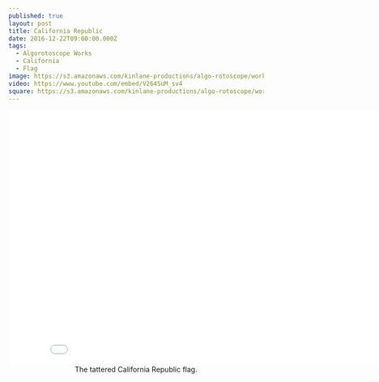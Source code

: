 ```yaml
---
published: true
layout: post
title: California Republic
date: 2016-12-22T09:00:00.000Z
tags:
  - Algorotoscope Works
  - California
  - Flag
image: https://s3.amazonaws.com/kinlane-productions/algo-rotoscope/working/california-republic.png
video: https://www.youtube.com/embed/V2645uM_sv4
square: https://s3.amazonaws.com/kinlane-productions/algo-rotoscope/working/california-republic-square.png
---
```

<center><iframe width="853" height="505" src="{{ page.video }}" frameborder="0" allowfullscreen></iframe></center>
<center>The tattered California Republic flag.</center>

